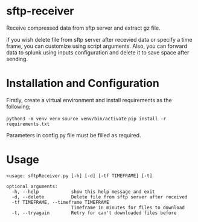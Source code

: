 # sftp-receiver
Receive compressed data from sftp server and extract gz file.

if you wish delete file from sftp server after recevied data or specify a time frame, you can customize using script arguments. Also, you can forward data to splunk using inputs configuration and delete it to save space after sending.

# Installation and Configuration

Firstly, create a virtual environment and install requirements as the following;

`python3 -m venv venv`
`source venv/bin/activate`
`pip install -r requirements.txt`

Parameters in config.py file must be filled as required.


# Usage
```
<usage: sftpReceiver.py [-h] [-d] [-tf TIMEFRAME] [-t]

optional arguments:
  -h, --help            show this help message and exit
  -d, --delete          Delete file from sftp server after received
  -tf TIMEFRAME, --timeframe TIMEFRAME
                        Timeframe in minutes for files to download
  -t, --tryagain        Retry for can't downloaded files before
```
